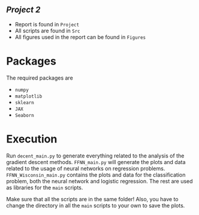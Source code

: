 ## *Project 2*

* Report is found in `Project`
* All scripts are found in `Src`
* All figures used in the report can be found in `Figures`


# **Packages**
The required packages are 
* `numpy`
* `matplotlib`
* `sklearn`
* `JAX`
* `Seaborn`


# **Execution**
Run `decent_main.py` to generate everything related to the analysis of the gradient descent methods. `FFNN_main.py` will generate the plots and data related to the usage of neural networks on regression problems. `FFNN_Wisconsin_main.py` contains the plots and data for the classification problem, both the neural network and logistic regression. 
The rest are used as libraries for the `main` scripts. 

Make sure that all the scripts are in the same folder! Also, you have to change the directory in all the `main` scripts to your own to save the plots. 


